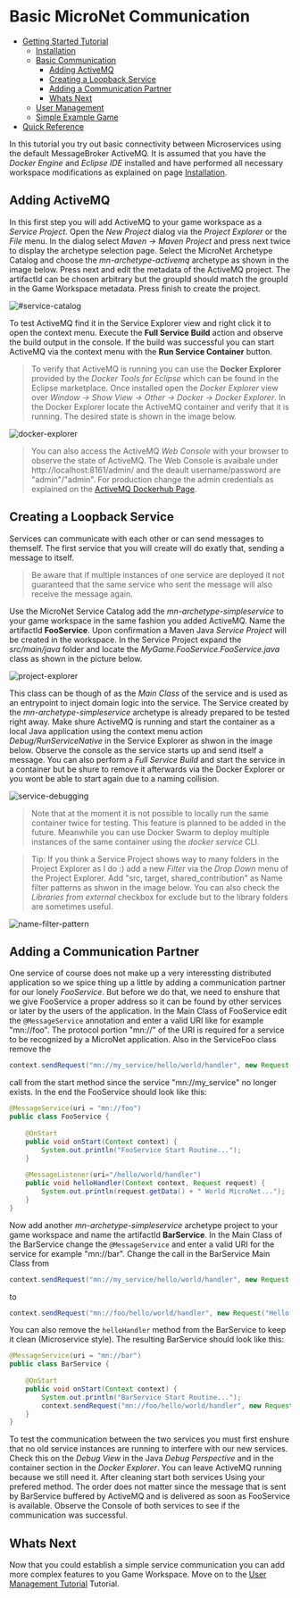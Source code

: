 # Basic MicroNet Communication

- [Getting Started Tutorial](../index.md)
  - [Installation](../gettingstarted/index.md)
  - [Basic Communication](../communicationtutorial/index.md)
    - [Adding ActiveMQ](#adding-activemq)
    - [Creating a Loopback Service](#creating-a-loopback-service)
    - [Adding a Communication Partner](#adding-a-communication-partner)
    - [Whats Next](#whats-next)
  - [User Management](../usermanagement/index.md)
  - [Simple Example Game](../tutorial/index.md)
- [Quick Reference](../quickreference/index.md)

In this tutorial you try out basic connectivity between Microservices using the default MessageBroker ActiveMQ. It is assumed that you have the *Docker Engine* and *Eclipse IDE* installed and have performed all necessary workspace modifications as explained on page [Installation](../gettingstarted/index.md).

## Adding ActiveMQ

In this first step you will add ActiveMQ to your game workspace as a *Service Project*. Open the *New Project* dialog via the *Project Explorer* or the *File* menu. In the dialog select *Maven -> Maven Project* and press next twice to display the archetype selection page. Select the MicroNet Archetype Catalog and choose the *mn-archetype-activemq* archetype as shown in the image below. Press next and edit the metadata of the ActiveMQ project. The artifactId can be chosen arbitrary but the groupId should match the groupId in the Game Workspace metadata. Press finish to create the project.

![#service-catalog](ServiceCatalog.PNG "MicroNet Service Catalog")

To test ActiveMQ find it in the Service Explorer view and right click it to open the context menu. Execute the **Full Service Build** action and observe the build output in the console. If the build was successful you can start ActiveMQ via the context menu with the **Run Service Container** button.

> To verify that ActiveMQ is running you can use the **Docker Explorer** provided by the *Docker Tools for Eclipse* which can be found in the Eclipse marketplace. Once installed open the *Docker Explorer* view over *Window -> Show View -> Other -> Docker -> Docker Explorer*. In the Docker Explorer locate the ActiveMQ container and verify that it is running. The desired state is shown in the image below.

![docker-explorer](DockerExplorer.PNG "Docker Explorer from the Docker Tools for Eclipse")

> You can also access the ActiveMQ *Web Console* with your browser to observe the state of ActiveMQ. The Web Console is avaibale under http://localhost:8161/admin/ and the deault username/password are "admin"/"admin". For production change the admin credentials as explained on the [ActiveMQ Dockerhub Page](https://hub.docker.com/r/webcenter/activemq/).

## Creating a Loopback Service

Services can communicate with each other or can send messages to themself. The first service that you will create will do exatly that, sending a message to itself.

> Be aware that if multiple instances of one service are deployed it not guaranteed that the same service who sent the message will also receive the message again.

Use the MicroNet Service Catalog add the *mn-archetype-simpleservice* to your game workspace in the same fashion you added ActiveMQ. Name the artifactId **FooService**. Upon confirmation a Maven Java *Service Project* will be created in the workspace. In the Service Project expand the *src/main/java* folder and locate the *MyGame.FooService.FooService.java* class as shown in the picture below.

![project-explorer](ProjectExplorer.PNG "Project Explorer showing a Service Project")

This class can be though of as the *Main Class* of the service and is used as an entrypoint to inject domain logic into the service. The Service created by the *mn-archetype-simpleservice* archetype is already prepared to be tested right away. Make shure ActiveMQ is running and start the container as a local Java application using the context menu action *Debug/RunServiceNative* in the Service Explorer as shwon in the image below. Observe the console as the service starts up and send itself a message. You can also perform a *Full Service Build* and start the service in a container but be shure to remove it afterwards via the Docker Explorer or you wont be able to start again due to a naming collision.

![service-debugging](ServiceDebugging.png "Debugging a MicroNet Service")

> Note that at the moment it is not possible to locally run the same container twice for testing. This feature is planned to be added in the future. Meanwhile you can use Docker Swarm to deploy multiple instances of the same container using the *docker service* CLI.

> Tip: If you think a Service Project shows way to many folders in the Project Explorer as I do :) add a new *Filter* via the *Drop Down* menu of the Project Explorer. Add "src, target, shared_contribution" as Name filter patterns as shwon in the image below. You can also check the *Libraries from external* checkbox for exclude but to the library folders are sometimes useful.

![name-filter-pattern](NameFilterPatterns.PNG "Useful Name filter patterns")

## Adding a Communication Partner

One service of course does not make up a very interessting distributed application so we spice thing up a little by adding a communication partner for our lonely *FooService*. But before we do that, we need to enshure that we give FooService a proper address so it can be found by other services or later by the users of the application. In the Main Class of FooService edit the `@MessageService` annotation and enter a valid URI like for example "mn://foo". The protocol portion "mn://" of the URI is required for a service to be recognized by a MicroNet application. Also in the ServiceFoo class remove the 

```java
context.sendRequest("mn://my_service/hello/world/handler", new Request("Hello"));
``` 
call from the start method since the service "mn://my_service" no longer exists. In the end the FooService should look like this:

```java
@MessageService(uri = "mn://foo")
public class FooService {
	
	@OnStart
	public void onStart(Context context) {
		System.out.println("FooService Start Routine...");
	}
	
	@MessageListener(uri="/hello/world/handler")
	public void helloHandler(Context context, Request request) {
		System.out.println(request.getData() + " World MicroNet...");
	}
}
```

Now add another *mn-archetype-simpleservice* archetype project to your game workspace and name the artifactId **BarService**. In the Main Class of the BarService change the `@MessageService` and enter a valid URI for the service for example "mn://bar". Change the call in the BarService Main Class from 

```java
context.sendRequest("mn://my_service/hello/world/handler", new Request("Hello"));
```

to

```java
context.sendRequest("mn://foo/hello/world/handler", new Request("Hello from Bar"));
```

You can also remove the `helloHandler` method from the BarService to keep it clean (Microservice style). The resulting BarService should look like this:

```java
@MessageService(uri = "mn://bar")
public class BarService {
	
	@OnStart
	public void onStart(Context context) {
		System.out.println("BarService Start Routine...");
		context.sendRequest("mn://foo/hello/world/handler", new Request("Hello from Bar"));
	}
}
```

To test the communication between the two services you must first enshure that no old service instances are running to interfere with our new services. Check this on the *Debug View* in the Java *Debug Perspective* and in the container section in the *Docker Explorer*. You can leave ActiveMQ running because we still need it. After cleaning start both services Using your prefered method. The order does not matter since the message that is sent by BarService buffered by ActiveMQ and is delivered as soon as FooService is available. Observe the Console of both services to see if the communication was successful.

## Whats Next

Now that you could establish a simple service communication you can add more complex features to you Game Workspace. Move on to the [User Management Tutorial](../usermanagement/index.md) Tutorial.
